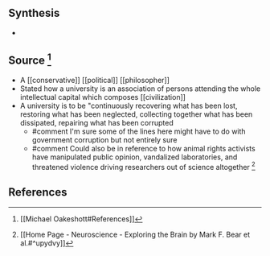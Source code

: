 ## Synthesis
- 
## Source [^1]
- A [[conservative]] [[political]] [[philosopher]]
- Stated how a university is an association of persons attending the whole intellectual capital which composes [[civilization]]
- A university is to be "continuously recovering what has been lost, restoring what has been neglected, collecting together what has been dissipated, repairing what has been corrupted
	- #comment I'm sure some of the lines here might have to do with government corruption but not entirely sure
	- #comment Could also be in reference to how animal rights activists have manipulated public opinion, vandalized laboratories, and threatened violence driving researchers out of science altogether [^2]
## References

[^1]: [[Michael Oakeshott#References]]
[^2]: [[Home Page - Neuroscience - Exploring the Brain by Mark F. Bear et al.#^upydvy]]